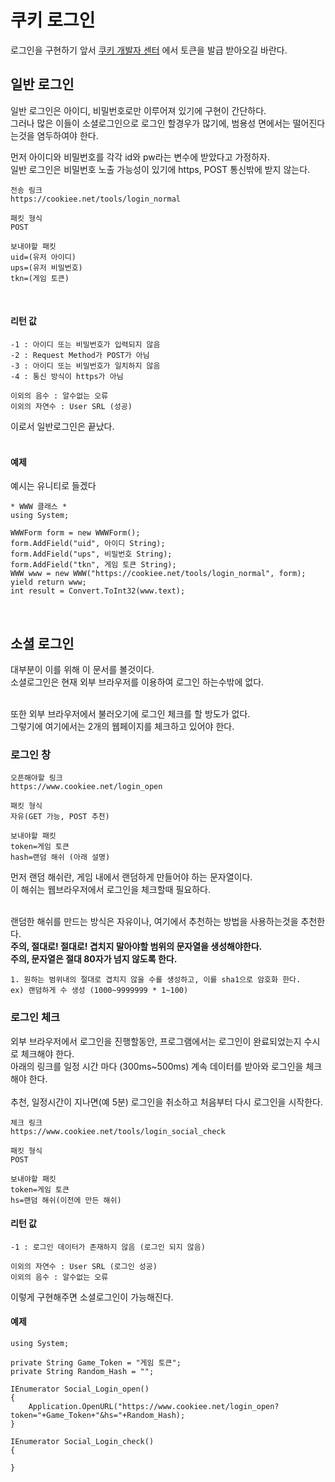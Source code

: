 # 쿠키 로그인
로그인을 구현하기 앞서 [쿠키 개발자 센터](https://www.cookiee.net/gmdata, "쿠키 개발자 센터로 이동") 에서 토큰을 발급 받아오길 바란다.<br />

## 일반 로그인
일반 로그인은 아이디, 비밀번호로만 이루어져 있기에 구현이 간단하다.<br />
그러나 많은 이들이 소셜로그인으로 로그인 할경우가 많기에, 범용성 면에서는 떨어진다는것을 염두하여야 한다. 

먼저 아이디와 비밀번호를  각각 id와 pw라는 변수에 받았다고 가정하자.<br />
일반 로그인은 비밀번호 노출 가능성이 있기에 https, POST 통신밖에 받지 않는다.

	전송 링크
    https://cookiee.net/tools/login_normal
    
    패킷 형식
    POST 
    
    보내야할 패킷
    uid=(유저 아이디)
    ups=(유저 비밀번호)
    tkn=(게임 토큰)
<br />

#### 리턴 값

	-1 : 아이디 또는 비밀번호가 입력되지 않음
	-2 : Request Method가 POST가 아님
	-3 : 아이디 또는 비밀번호가 일치하지 않음
	-4 : 통신 방식이 https가 아님
	
	이외의 음수 : 알수없는 오류
	이외의 자연수 : User SRL (성공)

이로서 일반로그인은 끝났다.<br /><br />

#### 예제
예시는 유니티로 들겠다

	* WWW 클래스 *
    using System;
    
	WWWForm form = new WWWForm();
    form.AddField("uid", 아이디 String);
    form.AddField("ups", 비밀번호 String);
    form.AddField("tkn", 게임 토큰 String);
    WWW www = new WWW("https://cookiee.net/tools/login_normal", form);
    yield return www;
    int result = Convert.ToInt32(www.text);
<br />

## 소셜 로그인
대부분이 이를 위해 이 문서를 볼것이다.<br>
소셜로그인은 현재 외부 브라우저를 이용하여 로그인 하는수밖에 없다.<br><br>

또한 외부 브라우저에서 불러오기에 로그인 체크를 할 방도가 없다.<br>
그렇기에 여기에서는 2개의 웹페이지를 체크하고 있어야 한다.
### 로그인 창
	오픈해야할 링크
    https://www.cookiee.net/login_open
    
    패킷 형식
    자유(GET 가능, POST 추천)
    
    보내야할 패킷
    token=게임 토큰
    hash=랜덤 해쉬 (아래 설명)
    
먼저 랜덤 해쉬란, 게임 내에서 랜덤하게 만들어야 하는 문자열이다.<br>
이 해쉬는 웹브라우저에서 로그인을 체크할때 필요하다.<br><br>

랜덤한 해쉬를 만드는 방식은 자유이나, 여기에서 추천하는 방법을 사용하는것을 추천한다.<br>
<b>주의, 절대로! 절대로! 겹치지 말아야할 범위의 문자열을 생성해야한다.<br>
주의, 문자열은 절대 80자가 넘지 않도록 한다.</b>

	1. 원하는 범위내의 절대로 겹치지 않을 수를 생성하고, 이를 sha1으로 암호화 한다.
	ex) 랜덤하게 수 생성 (1000~9999999 * 1~100)

### 로그인 체크
외부 브라우저에서 로그인을 진행할동안, 프로그램에서는 로그인이 완료되었는지 수시로 체크해야 한다.<br>
아래의 링크를 일정 시간 마다 (300ms~500ms) 계속 데이터를 받아와 로그인을 체크해야 한다.<br><br>
추천, 일정시간이 지나면(예 5분) 로그인을 취소하고 처음부터 다시 로그인을 시작한다.

	체크 링크
    https://www.cookiee.net/tools/login_social_check
    
    패킷 형식
    POST
    
    보내야할 패킷
    token=게임 토큰
    hs=랜덤 해쉬(이전에 만든 해쉬)
    
#### 리턴 값

	-1 : 로그인 데이터가 존재하지 않음 (로그인 되지 않음)
	
	이외의 자연수 : User SRL (로그인 성공)
	이외의 음수 : 알수없는 오류
이렇게 구현해주면 소셜로그인이 가능해진다.

#### 예제
	using System;
    
    private String Game_Token = "게임 토큰";
    private String Random_Hash = "";
    
    IEnumerator Social_Login_open()
    {
    	Application.OpenURL("https://www.cookiee.net/login_open?token="+Game_Token+"&hs="+Random_Hash);
    }
    
    IEnumerator Social_Login_check()
    {
    	
    }
